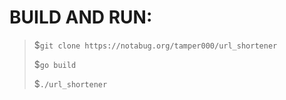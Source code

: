 # BUILD AND RUN:
> $```git clone https://notabug.org/tamper000/url_shortener``` 
> 
> $```go build```
> 
> $```./url_shortener```